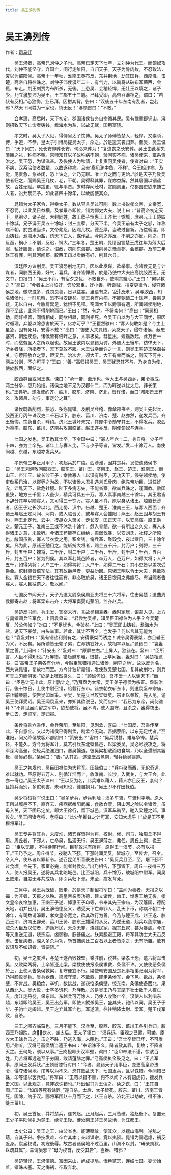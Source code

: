 ```yaml
---
title: 吴王濞列传
---
```


# [吴王濞列传](http://so.gushiwen.org/guwen/bookv_193.aspx)

作者：[司马迁](http://so.gushiwen.org/author_608.aspx)

　　吴王濞者，高帝兄刘仲之子也。高帝已定天下七年，立刘仲为代王。而匈奴攻代，刘仲不能坚守，弃国亡，间行走雒阳，自归天子。天子为骨肉故，不忍致法，废以为郃阳侯。高帝十一年秋，淮南王英布反，东并荆地，劫其国兵，西度淮，击楚，高帝自将往诛之。刘仲子沛侯濞年二十，有气力，以骑将从破布军蕲西，会甀，布走。荆王刘贾为布所杀，无後。上患吴、会稽轻悍，无壮王以填之，诸子少，乃立濞於沛为吴王，王三郡五十三城。已拜受印，高帝召濞相之，谓曰：“若状有反相。”心独悔，业已拜，因拊其背，告曰：“汉後五十年东南有乱者，岂若邪？然天下同姓为一家也，慎无反！”濞顿首曰：“不敢。”

　　会孝惠、高后时，天下初定，郡国诸侯各务自拊循其民。吴有豫章郡铜山，濞则招致天下亡命者铸钱，煮海水为盐，以故无赋，国用富饶。

　　孝文时，吴太子入见，得侍皇太子饮博。吴太子师傅皆楚人，轻悍，又素骄，博，争道，不恭，皇太子引博局提吴太子，杀之。於是遣其丧归葬。至吴，吴王愠曰：“天下同宗，死长安即葬长安，何必来葬为！”复遣丧之长安葬。吴王由此稍失籓臣之礼，称病不朝。京师知其以子故称病不朝，验问实不病，诸吴使来，辄系责治之。吴王恐，为谋滋甚。及後使人为秋请，上复责问吴使者，使者对曰：“王实不病，汉系治使者数辈，以故遂称病。且夫‘察见渊中鱼，不祥’。今王始诈病，及觉，见责急，愈益闭，恐上诛之，计乃无聊。唯上弃之而与更始。”於是天子乃赦吴使者归之，而赐吴王几杖，老，不朝。吴得释其罪，谋亦益解。然其居国以铜盐故，百姓无赋。卒践更，辄与平贾。岁时存问茂材，赏赐闾里。佗郡国吏欲来捕亡人者，讼共禁弗予。如此者四十馀年，以故能使其众。

　　晁错为太子家令，得幸太子，数从容言吴过可削。数上书说孝文帝，文帝宽，不忍罚，以此吴日益横。及孝景帝即位，错为御史大夫，说上曰：“昔高帝初定天下，昆弟少，诸子弱，大封同姓，故王孽子悼惠王王齐七十馀城，庶弟元王王楚四十馀城，兄子濞王吴五十馀城：封三庶孽，分天下半。今吴王前有太子之郄，诈称病不朝，於古法当诛，文帝弗忍，因赐几杖。德至厚，当改过自新。乃益骄溢，即山铸钱，煮海水为盐，诱天下亡人，谋作乱。今削之亦反，不削之亦反。削之，其反亟，祸小；不削，反迟，祸大。”三年冬，楚王朝，晁错因言楚王戊往年为薄太后服，私奸服舍，请诛之。诏赦，罚削东海郡。因削吴之豫章郡、会稽郡。及前二年赵王有罪，削其河间郡。胶西王卬以卖爵有奸，削其六县。

　　汉廷臣方议削吴。吴王濞恐削地无已，因以此发谋，欲举事。念诸侯无足与计谋者，闻胶西王勇，好气，喜兵，诸齐皆惮畏，於是乃使中大夫应高誂胶西王。无文书，口报曰：“吴王不肖，有宿夕之忧，不敢自外，使喻其驩心。”王曰：“何以教之？”高曰：“今者主上兴於奸，饰於邪臣，好小善，听谗贼，擅变更律令，侵夺诸侯之地，徵求滋多，诛罚良善，日以益甚。里语有之，‘舐及米’。吴与胶西，知名诸侯也，一时见察，恐不得安肆矣。吴王身有内病，不能朝请二十馀年，尝患见疑，无以自白，今胁肩累足，犹惧不见释。窃闻大王以爵事有適，所闻诸侯削地，罪不至此，此恐不得削地而已。”王曰：“然，有之。子将柰何？”高曰：“同恶相助，同好相留，同情相成，同欲相趋，同利相死。今吴王自以为与大王同忧，原因时循理，弃躯以除患害於天下，亿亦可乎？”王瞿然骇曰：“寡人何敢如是？今主上虽急，固有死耳，安得不戴？”高曰：“御史大夫晁错，荧惑天子，侵夺诸侯，蔽忠塞贤，朝廷疾怨，诸侯皆有倍畔之意，人事极矣。彗星出，蝗蟲数起，此万世一时，而愁劳圣人之所以起也。故吴王欲内以晁错为讨，外随大王後车，彷徉天下，所乡者降，所指者下，天下莫敢不服。大王诚幸而许之一言，则吴王率楚王略函谷关，守荥阳敖仓之粟，距汉兵。治次舍，须大王。大王有幸而临之，则天下可并，两主分割，不亦可乎？”王曰：“善。”高归报吴王，吴王犹恐其不与，乃身自为使，使於胶西，面结之。

　　胶西群臣或闻王谋，谏曰：“承一帝，至乐也。今大王与吴西乡，弟令事成，两主分争，患乃始结。诸侯之地不足为汉郡什二，而为畔逆以忧太后，非长策也。”王弗听。遂发使约齐、菑川、胶东、济南、济北，皆许诺，而曰“城阳景王有义，攻诸吕，勿与，事定分之耳”。

　　诸侯既新削罚，振恐，多怨晁错。及削吴会稽、豫章郡书至，则吴王先起兵，胶西正月丙午诛汉吏二千石以下，胶东、菑川、济南、楚、赵亦然，遂发兵西。齐王後悔，饮药自杀，畔约。济北王城坏未完，其郎中令劫守其王，不得发兵。胶西为渠率，胶东、菑川、济南共攻围临菑。赵王遂亦反，阴使匈奴与连兵。

　　七国之发也，吴王悉其士卒，下令国中曰：“寡人年六十二，身自将。少子年十四，亦为士卒先。诸年上与寡人比，下与少子等者，皆发。”发二十馀万人。南使闽越、东越，东越亦发兵从。

　　孝景帝三年正月甲子，初起兵於广陵。西涉淮，因并楚兵。发使遗诸侯书曰：“吴王刘濞敬问胶西王、胶东王、菑川王、济南王、赵王、楚王、淮南王、衡山王、庐江王、故长沙王子：幸教寡人！以汉有贼臣，无功天下，侵夺诸侯地，使吏劾系讯治，以僇辱之为故，不以诸侯人君礼遇刘氏骨肉，绝先帝功臣，进任奸宄，诖乱天下，欲危社稷。陛下多病志失，不能省察。欲举兵诛之，谨闻教。敝国虽狭，地方三千里；人虽少，精兵可具五十万。寡人素事南越三十馀年，其王君皆不辞分其卒以随寡人，又可得三十馀万。寡人虽不肖，原以身从诸王。越直长沙者，因王子定长沙以北，西走蜀、汉中。告越、楚王、淮南三王，与寡人西面；齐诸王与赵王定河间、河内，或入临晋关，或与寡人会雒阳；燕王、赵王固与胡王有约，燕王北定代、云中，抟胡众入萧关，走长安，匡正天子，以安高庙。原王勉之。楚元王子、淮南三王或不沐洗十馀年，怨入骨髓，欲一有所出之久矣，寡人未得诸王之意，未敢听。今诸王苟能存亡继绝，振弱伐暴，以安刘氏，社稷之所原也。敝国虽贫，寡人节衣食之用，积金钱，脩兵革，聚穀食，夜以继日，三十馀年矣。凡为此，原诸王勉用之。能斩捕大将者，赐金五千斤，封万户；列将，三千斤，封五千户；裨将，二千斤，封二千户；二千石，千斤，封千户；千石，五百斤，封五百户：皆为列侯。其以军若城邑降者，卒万人，邑万户，如得大将；人户五千，如得列将；人户三千，如得裨将；人户千，如得二千石；其小吏皆以差次受爵金。佗封赐皆倍军法。其有故爵邑者，更益勿因。原诸王明以令士大夫，弗敢欺也。寡人金钱在天下者往往而有，非必取於吴，诸王日夜用之弗能尽。有当赐者告寡人，寡人且往遗之。敬以闻。”

　　七国反书闻天子，天子乃遣太尉条侯周亚夫将三十六将军，往击吴楚；遣曲周侯郦寄击赵；将军栾布击齐；大将军窦婴屯荥阳，监齐赵兵。

　　吴楚反书闻，兵未发，窦婴未行，言故吴相袁盎。盎时家居，诏召入见。上方与晁错调兵笇军食，上问袁盎曰：“君尝为吴相，知吴臣田禄伯为人乎？今吴楚反，於公何如？”对曰：“不足忧也，今破矣。”上曰：“吴王即山铸钱，煮海水为盐，诱天下豪桀，白头举事。若此，其计不百全，岂发乎？何以言其无能为也？”袁盎对曰：“吴有铜盐利则有之，安得豪桀而诱之！诚令吴得豪桀，亦且辅王为义，不反矣。吴所诱皆无赖子弟，亡命铸钱奸人，故相率以反。”晁错曰：“袁盎策之善。”上问曰：“计安出？”盎对曰：“原屏左右。”上屏人，独错在。盎曰：“臣所言，人臣不得知也。”乃屏错。错趋避东厢，恨甚。上卒问盎，盎对曰：“吴楚相遗书，曰‘高帝王子弟各有分地，今贼臣晁错擅適过诸侯，削夺之地’。故以反为名，西共诛晁错，复故地而罢。方今计独斩晁错，发使赦吴楚七国，复其故削地，则兵可无血刃而俱罢。”於是上嘿然良久，曰：“顾诚何如，吾不爱一人以谢天下。”盎曰：“臣愚计无出此，原上孰计之。”乃拜盎为太常，吴王弟子德侯为宗正。盎装治行。後十馀日，上使中尉召错，绐载行东市。错衣朝衣斩东市。则遣袁盎奉宗庙，宗正辅亲戚，使告吴如盎策。至吴，吴楚兵已攻梁壁矣。宗正以亲故，先入见，谕吴王使拜受诏。吴王闻袁盎来，亦知其欲说己，笑而应曰：“我已为东帝，尚何谁拜？”不肯见盎而留之军中，欲劫使将。盎不肯，使人围守，且杀之，盎得夜出，步亡去，走梁军，遂归报。

　　条侯将乘六乘传，会兵荥阳。至雒阳，见剧孟，喜曰：“七国反，吾乘传至此，不自意全。又以为诸侯已得剧孟，剧孟今无动。吾据荥阳，以东无足忧者。”至淮阳，问父绛侯故客邓都尉曰：“策安出？”客曰：“吴兵锐甚，难与争锋。楚兵轻，不能久。方今为将军计，莫若引兵东北壁昌邑，以梁委吴，吴必尽锐攻之。将军深沟高垒，使轻兵绝淮泗口，塞吴饟道。彼吴梁相敝而粮食竭，乃以全彊制其罢极，破吴必矣。”条侯曰：“善。”从其策，遂坚壁昌邑南，轻兵绝吴饟道。

　　吴王之初发也，吴臣田禄伯为大将军。田禄伯曰：“兵屯聚而西，无佗奇道，难以就功。臣原得五万人，别循江淮而上，收淮南、长沙，入武关，与大王会，此亦一奇也。”吴王太子谏曰：“王以反为名，此兵难以藉人，藉人亦且反王，柰何？且擅兵而别，多佗利害，未可知也，徒自损耳。”吴王即不许田禄伯。

　　吴少将桓将军说王曰：“吴多步兵，步兵利险；汉多车骑，车骑利平地。原大王所过城邑不下，直弃去，疾西据雒阳武库，食敖仓粟，阻山河之险以令诸侯，虽毋入关，天下固已定矣。即大王徐行，留下城邑，汉军车骑至，驰入梁楚之郊，事败矣。”吴王问诸老将，老将曰：“此少年推锋之计可耳，安知大虑乎！”於是王不用桓将军计。

　　吴王专并将其兵，未度淮，诸宾客皆得为将、校尉、候、司马，独周丘不得用。周丘者，下邳人，亡命吴，酤酒无行，吴王濞薄之，弗任。周丘上谒，说王曰：“臣以无能，不得待罪行间。臣非敢求有所将，原得王一汉节，必有以报王。”王乃予之。周丘得节，夜驰入下邳。下邳时闻吴反，皆城守。至传舍，召令。令入户，使从者以罪斩令。遂召昆弟所善豪吏告曰：“吴反兵且至，至，屠下邳不过食顷。今先下，家室必完，能者封侯矣。”出乃相告，下邳皆下。周丘一夜得三万人，使人报吴王，遂将其兵北略城邑。比至城阳，兵十馀万，破城阳中尉军。闻吴王败走，自度无与共成功，即引兵归下邳。未至，疽发背死。

　　二月中，吴王兵既破，败走，於是天子制诏将军曰：“盖闻为善者，天报之以福；为非者，天报之以殃。高皇帝亲表功德，建立诸侯，幽王、悼惠王绝无後，孝文皇帝哀怜加惠，王幽王子遂、悼惠王子卬等，令奉其先王宗庙，为汉籓国，德配天地，明并日月。吴王濞倍德反义，诱受天下亡命罪人，乱天下币，称病不朝二十馀年，有司数请濞罪，孝文皇帝宽之，欲其改行为善。今乃与楚王戊、赵王遂、胶西王卬、济南王辟光、菑川王贤、胶东王雄渠约从反，为逆无道，起兵以危宗庙，贼杀大臣及汉使者，迫劫万民，夭杀无罪，烧残民家，掘其丘冢，甚为暴虐。今卬等又重逆无道，烧宗庙，卤御物，朕甚痛之。朕素服避正殿，将军其劝士大夫击反虏。击反虏者，深入多杀为功，斩首捕虏比三百石以上者皆杀之，无有所置。敢有议诏及不如诏者，皆要斩。”

　　初，吴王之度淮，与楚王遂西败棘壁，乘胜前，锐甚。梁孝王恐，遣六将军击吴，又败梁两将，士卒皆还走梁。梁数使使报条侯求救，条侯不许。又使使恶条侯於上，上使人告条侯救梁，复守便宜不行。梁使韩安国及楚死事相弟张羽为将军，乃得颇败吴兵。吴兵欲西，梁城守坚，不敢西，即走条侯军，会下邑。欲战，条侯壁，不肯战。吴粮绝，卒饥，数挑战，遂夜饹条侯壁，惊东南。条侯使备西北，果从西北入。吴大败，士卒多饥死，乃畔散。於是吴王乃与其麾下壮士数千人夜亡去，度江走丹徒，保东越。东越兵可万馀人，乃使人收聚亡卒。汉使人以利啗东越，东越即绐吴王，吴王出劳军，即使人鏦杀吴王，盛其头，驰传以闻。吴王子子华、子驹亡走闽越。吴王之弃其军亡也，军遂溃，往往稍降太尉、梁军。楚王戊军败，自杀。

　　三王之围齐临菑也，三月不能下。汉兵至，胶西、胶东、菑川王各引兵归。胶西王乃袒跣，席，饮水，谢太后。王太子德曰：“汉兵远，臣观之已罢，可袭，原收大王馀兵击之，击之不胜，乃逃入海，未晚也。”王曰：“吾士卒皆已坏，不可发用。”弗听。汉将弓高侯穨当遗王书曰：“奉诏诛不义，降者赦其罪，复故；不降者灭之。王何处，须以从事。”王肉袒叩头汉军壁，谒曰：“臣卬奉法不谨，惊骇百姓，乃苦将军远道至于穷国，敢请菹醢之罪。”弓高侯执金鼓见之，曰：“王苦军事，原闻王发兵状。”王顿首膝行对曰：“今者，晁错天子用事臣，变更高皇帝法令，侵夺诸侯地。卬等以为不义，恐其败乱天下，七国发兵，且以诛错。今闻错已诛，卬等谨以罢兵归。”将军曰：“王苟以错不善，何不以闻？未有诏虎符，擅发兵击义国。以此观之，意非欲诛错也。”乃出诏书为王读之。读之讫，曰：“王其自图。”王曰：“如卬等死有馀罪。”遂自杀。太后、太子皆死。胶东、菑川、济南王皆死，国除，纳于汉。郦将军围赵十月而下之，赵王自杀。济北王以劫故，得不诛，徙王菑川。

　　初，吴王首反，并将楚兵，连齐赵。正月起兵，三月皆破，独赵後下。复置元王少子平陆侯礼为楚王，续元王後。徙汝南王非王吴故地，为江都王。

　　太史公曰：吴王之王，由父省也。能薄赋敛，使其众，以擅山海利。逆乱之萌，自其子兴。争技发难，卒亡其本；亲越谋宗，竟以夷陨。晁错为国远虑，祸反近身。袁盎权说，初宠後辱。故古者诸侯地不过百里，山海不以封。“毋亲夷狄，以疏其属”，盖谓吴邪？“毋为权首，反受其咎”，岂盎、错邪？

　　吴楚轻悍，王濞倍德。富因采山，衅成提局。憍矜贰志，连结七国。婴命始监，错诛未塞。天之悔祸，卒取奔北。